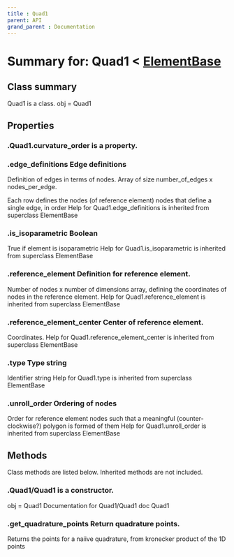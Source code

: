 ```yaml
---
title : Quad1
parent: API
grand_parent : Documentation
---
```

# Summary for: **Quad1**  < [ElementBase](ElementBase.html)

## Class summary

Quad1 is a class.
obj = Quad1

## Properties

### .Quad1.**curvature_order** is a property.

### .**edge_definitions** Edge definitions

Definition of edges in terms of nodes. Array of size
number_of_edges x nodes_per_edge.

Each row defines the nodes (of reference element) nodes that
define a single edge, in order
Help for Quad1.edge_definitions is inherited from superclass ElementBase

### .**is_isoparametric** Boolean

True if element is isoparametric
Help for Quad1.is_isoparametric is inherited from superclass ElementBase

### .**reference_element** Definition for reference element.

Number of nodes x number of dimensions array, defining the
coordinates of nodes in the reference element.
Help for Quad1.reference_element is inherited from superclass ElementBase

### .**reference_element_center** Center of reference element.

Coordinates.
Help for Quad1.reference_element_center is inherited from superclass ElementBase

### .**type** Type string

Identifier string
Help for Quad1.type is inherited from superclass ElementBase

### .**unroll_order** Ordering of nodes

Order for reference element nodes such that a meaningful
(counter-clockwise?) polygon is formed of them
Help for Quad1.unroll_order is inherited from superclass ElementBase


## Methods

Class methods are listed below. Inherited methods are not included.

### .**Quad1**/Quad1 is a constructor.
obj = Quad1
Documentation for Quad1/Quad1
doc Quad1

### .**get_quadrature_points** Return quadrature points.

Returns the points for a naiive quadrature, from kronecker
product of the 1D points


